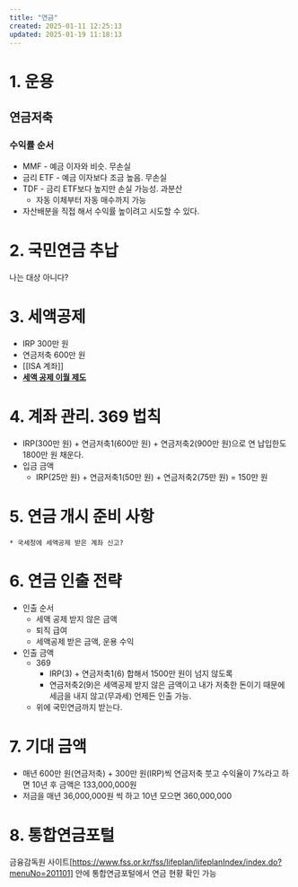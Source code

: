 ```yaml
---
title: "연금"
created: 2025-01-11 12:25:13
updated: 2025-01-19 11:18:13
---
```

# 1. 운용
## 연금저축
### 수익률 순서
- MMF - 예금 이자와 비슷. 무손실
- 금리 ETF - 예금 이자보다 조금 높음. 무손실
- TDF - 금리 ETF보다 높지만 손실 가능성. 과분산
	- 자동 이체부터 자동 매수까지 가능
- 자산배분을 직접 해서 수익률 높이려고 시도할 수 있다.
# 2. 국민연금 추납
나는 대상 아니다?
# 3. 세액공제
- IRP 300만 원
- 연금저축 600만 원
- [[ISA 계좌]]
- **[세액 공제 이월 제도](https://www.youtube.com/watch?v=pbDPZUwogeQ)**
# 4. 계좌 관리. 369 법칙
- IRP(300만 원) + 연금저축1(600만 원) + 연금저축2(900만 원)으로 연 납입한도 1800만 원 채운다.
- 입금 금액
	- IRP(25만 원) + 연금저축1(50만 원) + 연금저축2(75만 원) = 150만 원
# 5. **연금 개시 준비 사항**
    * 국세청에 세액공제 받은 계좌 신고?
# 6. 연금 인출 전략
- 인출 순서
	- 세액 공제 받지 않은 금액
	- 퇴직 급여
	- 세액공제 받은 금액, 운용 수익
- 인출 금액
	- 369
		- IRP(3) + 연금저축1(6) 합해서 1500만 원이 넘지 않도록
		- 연금저축2(9)은 세액공제 받지 않은 금액이고 내가 저축한 돈이기 때문에 세금을 내지 않고(무과세) 언제든 인출 가능.
	- 위에 국민연금까지 받는다.
# 7. 기대 금액
- 매년 600만 원(연금저축) + 300만 원(IRP)씩 연금저축 붓고 수익율이 7%라고 하면 10년 후 금액은 133,000,000원
- 저금을 매년 36,000,000원 씩 하고 10년 모으면 360,000,000
# 8. 통합연금포털
금융감독원 사이트[https://www.fss.or.kr/fss/lifeplan/lifeplanIndex/index.do?menuNo=201101] 안에 통합연금포털에서 연금 현황 확인 가능